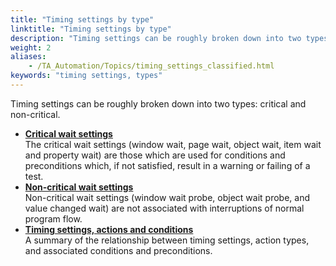 ```yaml
--- 
title: "Timing settings by type"
linktitle: "Timing settings by type"
description: "Timing settings can be roughly broken down into two types: critical and non-critical."
weight: 2
aliases: 
    - /TA_Automation/Topics/timing_settings_classified.html
keywords: "timing settings, types"
---
```


Timing settings can be roughly broken down into two types: critical and non-critical.



-   **[Critical wait settings](/TA_Automation/Topics/timing_critical_wait_settings.html)**  
 The critical wait settings \(window wait, page wait, object wait, item wait and property wait\) are those which are used for conditions and preconditions which, if not satisfied, result in a warning or failing of a test.
-   **[Non-critical wait settings](/TA_Automation/Topics/timing_noncritical_wait_settings.html)**  
 Non-critical wait settings \(window wait probe, object wait probe, and value changed wait\) are not associated with interruptions of normal program flow.
-   **[Timing settings, actions and conditions](/TA_Automation/Topics/timing_settings_actions_conditions.html)**  
 A summary of the relationship between timing settings, action types, and associated conditions and preconditions.




